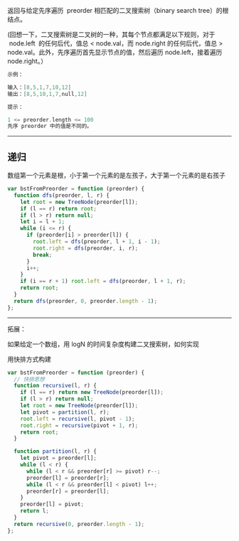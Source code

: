 返回与给定先序遍历  preorder 相匹配的二叉搜索树（binary search tree）的根结点。

(回想一下，二叉搜索树是二叉树的一种，其每个节点都满足以下规则，对于  node.left  的任何后代，值总 < node.val，而 node.right 的任何后代，值总 > node.val。此外，先序遍历首先显示节点的值，然后遍历 node.left，接着遍历 node.right。）

```cpp
示例：

输入：[8,5,1,7,10,12]
输出：[8,5,10,1,7,null,12]

提示：

1 <= preorder.length <= 100
先序 preorder 中的值是不同的。
```

---

## 递归

数组第一个元素是根，小于第一个元素的是左孩子，大于第一个元素的是右孩子

```javascript
var bstFromPreorder = function (preorder) {
  function dfs(preorder, l, r) {
    let root = new TreeNode(preorder[l]);
    if (l == r) return root;
    if (l > r) return null;
    let i = l + 1;
    while (i <= r) {
      if (preorder[i] > preorder[l]) {
        root.left = dfs(preorder, l + 1, i - 1);
        root.right = dfs(preorder, i, r);
        break;
      }
      i++;
    }
    if (i == r + 1) root.left = dfs(preorder, l + 1, r);
    return root;
  }
  return dfs(preorder, 0, preorder.length - 1);
};
```

---

拓展：

如果给定一个数组，用 logN 的时间复杂度构建二叉搜索树，如何实现

用快排方式构建

```javascript
var bstFromPreorder = function (preorder) {
  // 快排思想
  function recursive(l, r) {
    if (l == r) return new TreeNode(preorder[l]);
    if (l > r) return null;
    let root = new TreeNode(preorder[l]);
    let pivot = partition(l, r);
    root.left = recursive(l, pivot - 1);
    root.right = recursive(pivot + 1, r);
    return root;
  }

  function partition(l, r) {
    let pivot = preorder[l];
    while (l < r) {
      while (l < r && preorder[r] >= pivot) r--;
      preorder[l] = preorder[r];
      while (l < r && preorder[l] < pivot) l++;
      preorder[r] = preorder[l];
    }
    preorder[l] = pivot;
    return l;
  }
  return recursive(0, preorder.length - 1);
};
```
